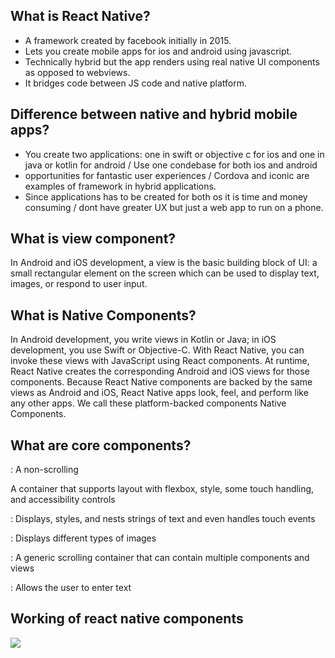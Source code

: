 ## What is React Native?
- A framework created by facebook initially in 2015.
- Lets you create mobile apps for ios and android using javascript.
- Technically hybrid but the app renders using real native UI components as opposed to webviews.
- It bridges code between JS code and native platform.
  
## Difference between native and hybrid mobile apps?
- You create two applications: one in swift or objective c for ios and one in java or kotlin for android / Use one condebase for both ios and android
- opportunities for fantastic user experiences / Cordova and iconic are examples of framework in hybrid applications.
- Since applications has to be created for both os it is time and money consuming / dont have greater UX but just a web app to run on a phone.

## What is view component?
In Android and iOS development, a view is the basic building block of UI: a small rectangular element on the screen which can be used to display text, images, or respond to user input.

## What is Native Components?
In Android development, you write views in Kotlin or Java; in iOS development, you use Swift or Objective-C. With React Native, you can invoke these views with JavaScript using React components. At runtime, React Native creates the corresponding Android and iOS views for those components. Because React Native components are backed by the same views as Android and iOS, React Native apps look, feel, and perform like any other apps. We call these platform-backed components Native Components.

## What are core components?
<View>: A non-scrolling <div>	A container that supports layout with flexbox, style, some touch handling, and accessibility controls

<Text>:	Displays, styles, and nests strings of text and even handles touch events

<Image>: Displays different types of images

<ScrollView>: A generic scrolling container that can contain multiple components and views

<TextInput>: Allows the user to enter text

## Working of react native components
![](https://reactnative.dev/docs/assets/diagram_react-native-components.svg)
